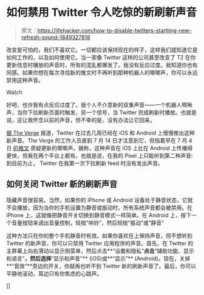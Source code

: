 # 如何禁用 Twitter 令人吃惊的新刷新声音

> 原文：<https://lifehacker.com/how-to-disable-twitters-startling-new-refresh-sound-1849327818>

改变是可怕的，我们不喜欢它。一切都应该保持现在的样子，这样我们就知道它是如何工作的，以及如何使用它。当一家像 Twitter 这样的公司甚至改变了 T2 在你更新信息时播放的声音时，所有的混乱都爆发了。我没有反应过度。我知道你也有同感。如果你想在每次寻找新的推文时不再听到那种机器人的唧唧声，你可以永远禁用这种声音。

Watch

好吧，也许我有点反应过度了。我个人不介意新的双重声音——一个机器人啁啾声，当你下拉刷新页面时触发，另一个信号，当 Twitter 完成刷新时播放。也就是说，这让我怀念以前的声音，但不幸的是，没有办法让它回来。

[据 The Verge](https://www.theverge.com/2022/7/15/23220697/twitter-app-chirps-sounds-refresh) 报道，Twitter 在过去几周已经在 iOS 和 Android 上慢慢推出这种新声音。The Verge 的工作人员直到 7 月 14 日才注意到它，但指着早在 7 月 4 日 [的推文](https://twitter.com/sungerines/status/1543991019489951746) 质疑更新的唧唧声。据称，这种声音在 iOS 上比在 Android 上传播得更快，但我在两个平台上都有。也就是说，在我的 Pixel 上只能听到第二种声音:到目前为止， Twitter 在我第一次下拉刷新 feed 时没有发出声音。

## 如何关闭 Twitter 新的刷新声音

隐藏声音很容易。当然，如果你的 iPhone 或 Android 设备处于静音状态，它就不会播放，因为当你的手机设置为静音或振动时，所有系统声音都会被禁用。在 iPhone 上，这就像把静音开关切换到静音模式一样简单。在 Android 上，按下一个音量按钮来调出音量控制，轻按“响铃”，然后轻按“振动”或“静音”

这种方法只在你的整个手机静音时有效。如果你喜欢在上保持声音，但不想听到 Twitter 的新声音，你可以只禁用 Twitter 应用程序的声音。首先，在 Twitter 的主屏幕上向右滑动以显示侧菜单，然后点击**“设置和隐私”**点击**“辅助功能、显示和语言”**，然后选择**“显示和声音”** (iOS)或**“显示”** (Android)。现在，关掉**“音效”**旁边的开关，你就再也听不到 Twitter 新的刷新声音了。最后，你可以平静地滚动，耳边只有你焦虑的心跳声。

[]